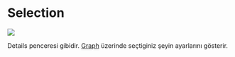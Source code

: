 # Selection
<img src="../../../Dosyalar/Materyal_Editor_Selection.jpg">


Details penceresi gibidir. [Graph](../Graph) üzerinde seçtiginiz şeyin ayarlarını gösterir.
